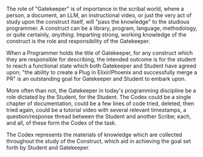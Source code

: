The role of "Gatekeeper" is of importance in the scribal world, where a person, a document, an LLM, an instructional video, or just the very act of study upon the construct itself, will "pass the knowledge" to the studious programmer. A construct can be a library, program, language, methodology, or quite certainly, *anything*. Imparting strong, working knowledge of the construct is the role and responsibility of the Gatekeeper. 

When a Programmer holds the title of Gatekeeper, for any construct which they are responsible for describing, the intended outcome is for the student to reach a functional state which both Gatekeeper and Student have agreed upon; "the ability to create a Plug in Elixir/Phoenix and successfully merge a PR" is an outstanding goal for Gatekeeper and Student to embark upon.

More often than not, the Gatekeeper in today's programming discipline be a role dictated by the Student, for the Student. The Codex could be a single chapter of documentation, could be a few lines of code tried, deleted, then tried again, could be a tutorial video with several relevant timestamps, a question/response thread between the Student and another Scribe; each, and all, of these form the Codex of the task.

The Codex represents the materials of knowledge which are collected throughout the study of the Construct, which aid in achieving the goal set forth by Student and Gatekeeper. 